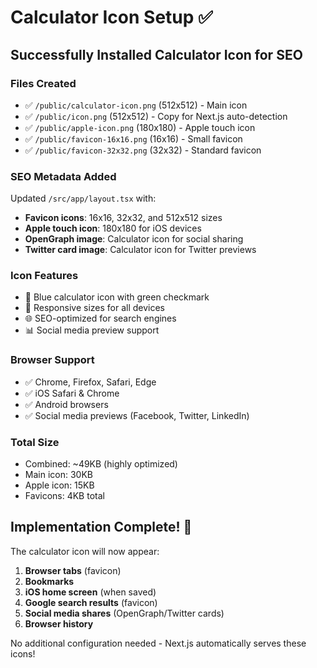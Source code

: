 # Calculator Icon Setup ✅

## Successfully Installed Calculator Icon for SEO

### Files Created
- ✅ `/public/calculator-icon.png` (512x512) - Main icon
- ✅ `/public/icon.png` (512x512) - Copy for Next.js auto-detection
- ✅ `/public/apple-icon.png` (180x180) - Apple touch icon
- ✅ `/public/favicon-16x16.png` (16x16) - Small favicon
- ✅ `/public/favicon-32x32.png` (32x32) - Standard favicon

### SEO Metadata Added
Updated `/src/app/layout.tsx` with:
- **Favicon icons**: 16x16, 32x32, and 512x512 sizes
- **Apple touch icon**: 180x180 for iOS devices
- **OpenGraph image**: Calculator icon for social sharing
- **Twitter card image**: Calculator icon for Twitter previews

### Icon Features
- 🎨 Blue calculator icon with green checkmark
- 📱 Responsive sizes for all devices
- 🌐 SEO-optimized for search engines
- 📊 Social media preview support

### Browser Support
- ✅ Chrome, Firefox, Safari, Edge
- ✅ iOS Safari & Chrome
- ✅ Android browsers
- ✅ Social media previews (Facebook, Twitter, LinkedIn)

### Total Size
- Combined: ~49KB (highly optimized)
- Main icon: 30KB
- Apple icon: 15KB
- Favicons: 4KB total

## Implementation Complete! 🎉

The calculator icon will now appear:
1. **Browser tabs** (favicon)
2. **Bookmarks** 
3. **iOS home screen** (when saved)
4. **Google search results** (favicon)
5. **Social media shares** (OpenGraph/Twitter cards)
6. **Browser history**

No additional configuration needed - Next.js automatically serves these icons!
